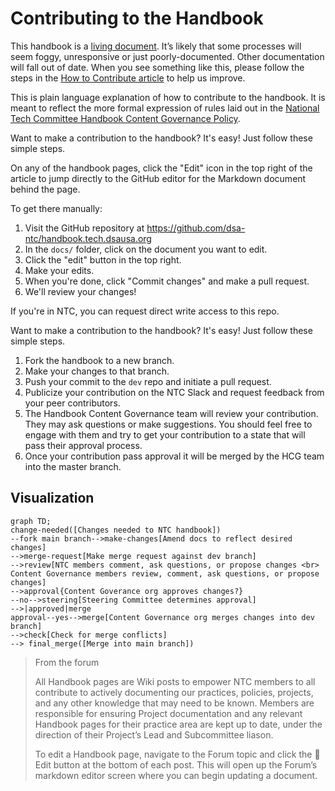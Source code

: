 # Contributing to the Handbook

This handbook is a [living document](https://en.wikipedia.org/wiki/Living_document). It’s likely that some processes will seem foggy, unresponsive or just poorly-documented. Other documentation will fall out of date. When you see something like this, please follow the steps in the [How to Contribute article](./contributing.md) to help us improve.

This is plain language explanation of how to contribute to the handbook. It is meant to reflect the more formal expression of rules laid out in the [National Tech Committee Handbook Content Governance Policy](https://docs.google.com/document/d/1TzMxWnIjxrDCHS4bSjI9sAR_ZuJfd2shW4waAUwuGwk/).

Want to make a contribution to the handbook? It's easy! Just follow these simple steps.

On any of the handbook pages, click the "Edit" icon in the top right of the article to jump directly to the GitHub editor for the Markdown document behind the page.

To get there manually:

1. Visit the GitHub repository at https://github.com/dsa-ntc/handbook.tech.dsausa.org
2. In the `docs/` folder, click on the document you want to edit.
3. Click the "edit" button in the top right.
4. Make your edits.
5. When you're done, click "Commit changes" and make a pull request.
6. We'll review your changes!

If you're in NTC, you can request direct write access to this repo.

Want to make a contribution to the handbook? It's easy! Just follow these simple steps.

1. Fork the handbook to a new branch.
2. Make your changes to that branch.
3. Push your commit to the `dev` repo and initiate a pull request.
4. Publicize your contribution on the NTC Slack and request feedback from your peer contributors.
5. The Handbook Content Governance team will review your contribution. They may ask questions or make suggestions. You should feel free to engage with them and try to get your contribution to a state that will pass their approval process.
6. Once your contribution pass approval it will be merged by the HCG team into the master branch.


## Visualization
```mermaid
graph TD;
change-needed([Changes needed to NTC handbook])
--fork main branch-->make-changes[Amend docs to reflect desired changes]
-->merge-request[Make merge request against dev branch]
-->review[NTC members comment, ask questions, or propose changes <br> Content Governance members review, comment, ask questions, or propose changes]
-->approval{Content Goverance org approves changes?}
--no-->steering[Steering Committee determines approval]
-->|approved|merge
approval--yes-->merge[Content Governance org merges changes into dev branch]
-->check[Check for merge conflicts]
--> final_merge([Merge into main branch])

```


> From the forum
>
> All Handbook pages are Wiki posts to empower NTC members to all contribute
> to actively documenting our practices, policies, projects, and any other
> knowledge that may need to be known. Members are responsible for ensuring
> Project documentation and any relevant Handbook pages for their practice
> area are kept up to date, under the direction of their Project’s Lead and
> Subcommittee liason.
>
> To edit a Handbook page, navigate to the Forum topic and click the :memo:
> Edit button at the bottom of each post. This will open up the Forum’s
> markdown editor screen where you can begin updating a document.
